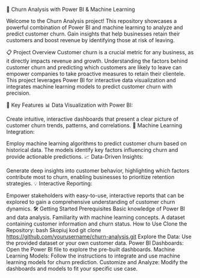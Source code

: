 🚀 Churn Analysis with Power BI & Machine Learning

Welcome to the Churn Analysis project! This repository showcases a powerful combination of Power BI and machine learning to analyze and predict customer churn. Gain insights that help businesses retain their customers and boost revenue by identifying those at risk of leaving.

📋 Project Overview
Customer churn is a crucial metric for any business, as it directly impacts revenue and growth. Understanding the factors behind customer churn and predicting which customers are likely to leave can empower companies to take proactive measures to retain their clientele. This project leverages Power BI for interactive data visualization and integrates machine learning models to predict customer churn with precision.

🔑 Key Features
📊 Data Visualization with Power BI:

Create intuitive, interactive dashboards that present a clear picture of customer churn trends, patterns, and correlations.
🤖 Machine Learning Integration:

Employ machine learning algorithms to predict customer churn based on historical data. The models identify key factors influencing churn and provide actionable predictions.
📈 Data-Driven Insights:

Generate deep insights into customer behavior, highlighting which factors contribute most to churn, enabling businesses to prioritize retention strategies.
💡 Interactive Reporting:

Empower stakeholders with easy-to-use, interactive reports that can be explored to gain a comprehensive understanding of customer churn dynamics.
🛠️ Getting Started
Prerequisites
Basic knowledge of Power BI and data analysis.
Familiarity with machine learning concepts.
A dataset containing customer information and churn status.
How to Use
Clone the Repository:
bash
Skopiuj kod
git clone https://github.com/yourusername/churn-analysis.git
Explore the Data: Use the provided dataset or your own customer data.
Power BI Dashboards: Open the Power BI file to explore the pre-built dashboards.
Machine Learning Models: Follow the instructions to integrate and use machine learning models for churn prediction.
Customize and Analyze: Modify the dashboards and models to fit your specific use case.
